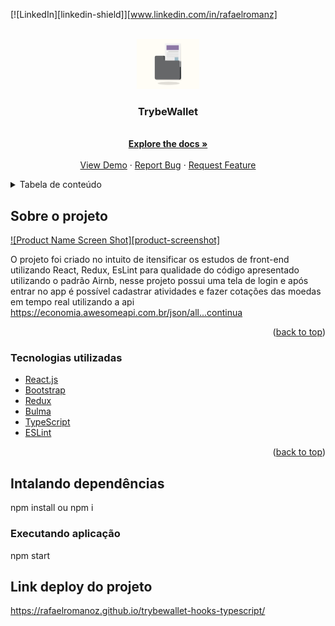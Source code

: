 <div id="top"></div>

[![LinkedIn][linkedin-shield]][www.linkedin.com/in/rafaelromanz]

<!-- PROJECT LOGO -->
<br />
<div align="center">
  <a href="https://github.com/othneildrew/Best-README-Template">
    <img src="/src/images/document.jpg" alt="Logo" width="100" height="80">
  </a>

  <h3 align="center">TrybeWallet</h3>

  <p align="center">
    <br />
    <a href="https://github.com/othneildrew/Best-README-Template"><strong>Explore the docs »</strong></a>
    <br />
    <br />
    <a href="https://github.com/othneildrew/Best-README-Template">View Demo</a>
    ·
    <a href="https://github.com/othneildrew/Best-README-Template/issues">Report Bug</a>
    ·
    <a href="https://github.com/othneildrew/Best-README-Template/issues">Request Feature</a>
  </p>
</div>



<!-- TABLE OF CONTENTS -->
<details>
  <summary>Tabela de conteúdo</summary>
  <ol>
    <li>
      <a href="#about-the-project">Sobre o projeto</a>
      <ul>
        <li><a href="#built-with">Tecnologias usadas</a></li>
      </ul>
    </li>
    <li>
      <a href="#getting-started">Começando</a>
      <ul>
        <li><a href="#prerequisites">Prerequisites</a></li>
        <li><a href="#installation">Installation</a></li>
      </ul>
    </li>
    <li><a href="#usage">Usage</a></li>
    <li><a href="#roadmap">Roadmap</a></li>
    <li><a href="#contributing">Contributing</a></li>
    <li><a href="#license">License</a></li>
    <li><a href="#contact">Contact</a></li>
    <li><a href="#acknowledgments">Acknowledgments</a></li>
  </ol>
</details>



<!-- ABOUT THE PROJECT -->
## Sobre o projeto

[![Product Name Screen Shot][product-screenshot]](https://example.com)

O projeto foi criado no intuito de itensificar os estudos de front-end utilizando React, Redux, EsLint para qualidade do código apresentado utilizando o padrão Airnb, nesse projeto possui uma tela de login e após entrar no app é possível cadastrar atividades e fazer cotações das moedas em tempo real utilizando a api https://economia.awesomeapi.com.br/json/all...continua



<p align="right">(<a href="#top">back to top</a>)</p>



### Tecnologias utilizadas

* [React.js](https://reactjs.org/)
* [Bootstrap](https://getbootstrap.com)
* [Redux](https://redux.js.org/)
* [Bulma](https://bulma.io/)
* [TypeScript](https://www.typescriptlang.org/)
* [ESLint](https://eslint.org/)

<p align="right">(<a href="#top">back to top</a>)</p>

## Intalando dependências

npm install ou npm i

### Executando aplicação

npm start

## Link deploy do projeto

https://rafaelromanoz.github.io/trybewallet-hooks-typescript/



